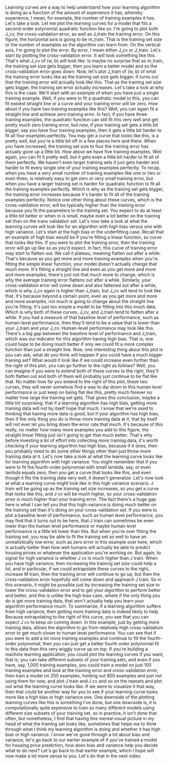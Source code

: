 Learning curves are a way to help understand how your learning algorithm is doing as a function of the amount of experience it has, whereby experience, I mean, for example, the number of training examples it has. Let's take a look. Let me plot the learning curves for a model that fits a second-order polynomial quadratic function like so. I'm going to plot both J_cv, the cross-validation error, as well as J_train the training error. On this figure, the horizontal axis is going to be m_train. That is the training set size or the number of examples so the algorithm can learn from. On the vertical axis, I'm going to plot the error. By error, I mean either J_cv or J_train. Let's start by plotting the cross-validation error. It will look something like this. That's what J_cv of (w, b) will look like. Is maybe no surprise that as m_train, the training set size gets bigger, then you learn a better model and so the cross-validation error goes down. Now, let's plot J_train of (w, b) of what the training error looks like as the training set size gets bigger. It turns out that the training error will actually look like this. That as the training set size gets bigger, the training set error actually increases. Let's take a look at why this is the case. We'll start with an example of when you have just a single training example. Well, if you were to fit a quadratic model to this, you can fit easiest straight line or a curve and your training error will be zero. How about if you have two training examples like this? Well, you can again fit a straight line and achieve zero training error. In fact, if you have three training examples, the quadratic function can still fit this very well and get pretty much zero training error, but now, if your training set gets a little bit bigger, say you have four training examples, then it gets a little bit harder to fit all four examples perfectly. You may get a curve that looks like this, is a pretty well, but you're a little bit off in a few places here and there. When you have increased, the training set size to four the training error has actually gone up a little bit. How about we have five training examples. Well again, you can fit it pretty well, but it gets even a little bit harder to fit all of them perfectly. We haven't even larger training sets it just gets harder and harder to fit every single one of your training examples perfectly. To recap, when you have a very small number of training examples like one or two or even three, is relatively easy to get zero or very small training error, but when you have a larger training set is harder for quadratic function to fit all the training examples perfectly. Which is why as the training set gets bigger, the training error increases because it's harder to fit all of the training examples perfectly. Notice one other thing about these curves, which is the cross-validation error, will be typically higher than the training error because you fit the parameters to the training set. You expect to do at least a little bit better or when m is small, maybe even a lot better on the training set than on the trans validation set. Let's now take a look at what the learning curves will look like for an algorithm with high bias versus one with high variance. Let's start at the high bias or the underfitting case. Recall that an example of high bias would be if you're fitting a linear function, so curve that looks like this. If you were to plot the training error, then the training error will go up like so as you'd expect. In fact, this curve of training error may start to flatten out. We call it plateau, meaning flatten out after a while. That's because as you get more and more training examples when you're fitting the simple linear function, your model doesn't actually change that much more. It's fitting a straight line and even as you get more and more and more examples, there's just not that much more to change, which is why the average training error flattens out after a while. Similarly, your cross-validation error will come down and also fattened out after a while, which is why J_cv again is higher than J_train, but J_cv will tend to look like that. It's because beyond a certain point, even as you get more and more and more examples, not much is going to change about the straight line you're fitting. It's just too simple a model to be fitting into this much data. Which is why both of these curves, J_cv, and J_train tend to flatten after a while. If you had a measure of that baseline level of performance, such as human-level performance, then they'll tend to be a value that is lower than your J_train and your J_cv. Human-level performance may look like this. There's a big gap between the baseline level of performance and J_train, which was our indicator for this algorithm having high bias. That is, one could hope to be doing much better if only we could fit a more complex function than just a straight line. Now, one interesting thing about this plot is you can ask, what do you think will happen if you could have a much bigger training set? What would it look like if we could increase even further than the right of this plot, you can go further to the right as follows? Well, you can imagine if you were to extend both of these curves to the right, they'll both flatten out and both of them will probably just continue to be flat like that. No matter how far you extend to the right of this plot, these two curves, they will never somehow find a way to dip down to this human level performance or just keep on being flat like this, pretty much forever no matter how large the training set gets. That gives this conclusion, maybe a little bit surprising, that if a learning algorithm has high bias, getting more training data will not by itself hope that much. I know that we're used to thinking that having more data is good, but if your algorithm has high bias, then if the only thing you do is throw more training data at it, that by itself will not ever let you bring down the error rate that much. It's because of this really, no matter how many more examples you add to this figure, the straight linear fitting just isn't going to get that much better. That's why before investing a lot of effort into collecting more training data, it's worth checking if your learning algorithm has high bias, because if it does, then you probably need to do some other things other than just throw more training data at it. Let's now take a look at what the learning curve looks like for learning algorithm with high variance. You might remember that if you were to fit the fourth-order polynomial with small lambda, say, or even lambda equals zero, then you get a curve that looks like this, and even though it fits the training data very well, it doesn't generalize. Let's now look at what a learning curve might look like in this high variance scenario. J train will be going up as the training set size increases, so you get a curve that looks like this, and J cv will be much higher, so your cross-validation error is much higher than your training error. The fact there's a huge gap here is what I can tell you that this high-variance is doing much better on the training set than it's doing on your cross-validation set. If you were to plot a baseline level of performance, such as human level performance, you may find that it turns out to be here, that J train can sometimes be even lower than the human level performance or maybe human level performance is a little bit lower than this. But when you're over fitting the training set, you may be able to fit the training set so well to have an unrealistically low error, such as zero error in this example over here, which is actually better than how well humans will actually be able to predict housing prices or whatever the application you're working on. But again, to signal for high variance is whether J cv is much higher than J train. When you have high variance, then increasing the training set size could help a lot, and in particular, if we could extrapolate these curves to the right, increase M train, then the training error will continue to go up, but then the cross-validation error hopefully will come down and approach J train. So in this scenario, it might be possible just by increasing the training set size to lower the cross-validation error and to get your algorithm to perform better and better, and this is unlike the high bias case, where if the only thing you do is get more training data, that won't actually help you learn your algorithm performance much. To summarize, if a learning algorithm suffers from high variance, then getting more training data is indeed likely to help. Because extrapolating to the right of this curve, you see that you can expect J cv to keep on coming down. In this example, just by getting more training data, allows the algorithm to go from relatively high cross-validation error to get much closer to human level performance. You can see that if you were to add a lot more training examples and continue to fill the fourth-order polynomial, then you can just get a better fourth order polynomial fit to this data than this very wiggly curve up on top. If you're building a machine learning application, you could plot the learning curves if you want, that is, you can take different subsets of your training sets, and even if you have, say, 1,000 training examples, you could train a model on just 100 training examples and look at the training error and cross-validation error, then train a model on 200 examples, holding out 800 examples and just not using them for now, and plot J train and J cv and so on the repeats and plot out what the learning curve looks like. If we were to visualize it that way, then that could be another way for you to see if your learning curve looks more like a high bias or high variance one. One downside of the plotting learning curves like this is something I've done, but one downside is, it is computationally quite expensive to train so many different models using different size subsets of your training set, so in practice, it isn't done that often, but nonetheless, I find that having this mental visual picture in my head of what the training set looks like, sometimes that helps me to think through what I think my learning algorithm is doing and whether it has high bias or high variance. I know we've gone through a lot about bias and variance, let's go back to our earlier example of if you've trained a model for housing price prediction, how does bias and variance help you decide what to do next? Let's go back to that earlier example, which I hope will now make a lot more sense to you. Let's do that in the next video.